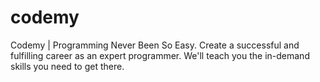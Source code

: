 # codemy
Codemy | Programming Never Been So Easy. Create a successful and fulfilling career as an expert programmer. We'll teach you the in-demand skills you need to get there.
